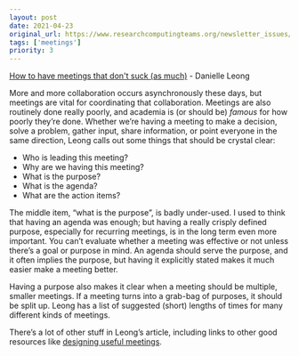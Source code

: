 ```yaml
---
layout: post
date: 2021-04-23
original_url: https://www.researchcomputingteams.org/newsletter_issues/0071
tags: ['meetings']
priority: 3
---
```


<!-- markdownlint-disable MD033 -->
<!-- markdownlint-disable MD041 -->
<!-- markdownlint-disable MD049 -->

[How to have meetings that don't suck (as much)](https://leaddev.com/culture-engagement-motivation/how-have-meetings-dont-suck-much) - Danielle Leong

More and more collaboration occurs asynchronously these days, but meetings are vital for coordinating that collaboration. Meetings are also routinely done really poorly, and academia is (or should be) *famous* for how poorly they’re done.  Whether we’re having a meeting to make a decision, solve a problem, gather input, share information, or point everyone in the same direction, Leong calls out some things that should be crystal clear:

- Who is leading this meeting?
- Why are we having this meeting?
- What is the purpose?
- What is the agenda?
- What are the action items?

The middle item, “what is the purpose”, is badly under-used.  I used to think that having an agenda was enough; but having a really crisply defined purpose, especially for recurring meetings, is in the long term even more important.  You can’t evaluate whether a meeting was effective or not unless there’s a goal or purpose in mind.  An agenda should serve the purpose, and it often implies the purpose, but having it explicitly stated makes it much easier make a meeting better.

Having a purpose also makes it clear when a meeting should be multiple, smaller meetings.  If a meeting turns into a grab-bag of purposes, it should be split up.   Leong has a list of suggested (short) lengths of times for many different kinds of meetings.

There’s a lot of other stuff in Leong’s article, including links to other good resources like [designing useful meetings](https://www.fearlessculture.design/blog-posts/the-ultimate-guide-to-successful-meetings).